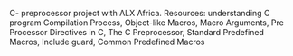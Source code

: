 C- preprocessor project with ALX Africa. Resources: understanding C program Compilation Process, Object-like Macros, Macro Arguments, Pre Processor Directives in C, The C Preprocessor, Standard Predefined Macros, Include guard, Common Predefined Macros
